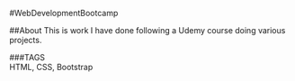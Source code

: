#WebDevelopmentBootcamp

##About
This is work I have done following a Udemy course doing various projects. 

###TAGS   
HTML, CSS, Bootstrap
